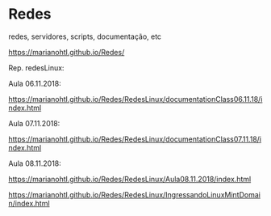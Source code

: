 # Redes
redes, servidores, scripts, documentação, etc

https://marianohtl.github.io/Redes/






Rep. redesLinux:

Aula 06.11.2018:

https://marianohtl.github.io/Redes/RedesLinux/documentationClass06.11.18/index.html


Aula 07.11.2018:

https://marianohtl.github.io/Redes/RedesLinux/documentationClass07.11.18/index.html


Aula 08.11.2018:

https://marianohtl.github.io/Redes/RedesLinux/Aula08.11.2018/index.html




https://marianohtl.github.io/Redes/RedesLinux/IngressandoLinuxMintDomain/index.html
